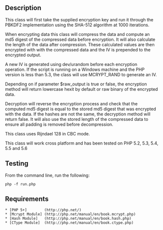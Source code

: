 ## Description


This class will first take the supplied encryption key and run it through the PBKDF2 implementation using the 
SHA-512 algorithm at 1000 iterations.

When encrypting data this class will compress the data and compute an md5 digest of the compressed data before 
encryption. It will also calculate the length of the data after compression. These calculated values are then 
encrypted with with the compressed data and the IV is prepended to the encrypted output.

A new IV is generated using dev/urandom before each encryption operation. If the script is running on a Windows 
machine and the PHP version is less than 5.3, the class will use MCRYPT_RAND to generate an IV.

Depending on if parameter $raw_output is true or false, the encryption method will return lowercase hexit by 
default or raw binary of the encrypted data.

Decryption will reverse the encryption process and check that the computed md5 digest is equal to the stored md5 
digest that was encrypted with the data. If the hashes are not the same, the decryption method will return false. 
It will also use the stored length of the compressed data to ensure all padding is removed before decompression.

This class uses Rijndael 128 in CBC mode.

This class will work cross platform and has been tested on PHP 5.2, 5.3, 5.4, 5.5 and 5.6

## Testing

From the command line, run the following:

    php -f run.php
    
## Requirements

    * [PHP 5+]        (http://php.net/)
    * [Mcrypt Module] (http://php.net/manual/en/book.mcrypt.php)
    * [Hash Module]   (http://php.net/manual/en/book.hash.php)
    * [CType Module]  (http://php.net/manual/en/book.ctype.php)